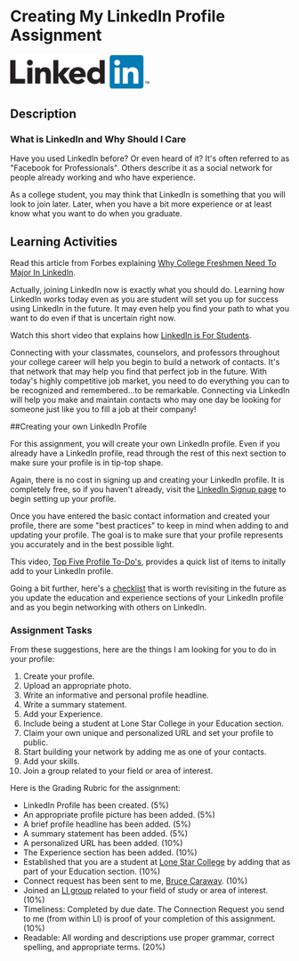 # Creating My LinkedIn Profile Assignment


<img src="LinkedIn-Logo-2C.png" alt="LinkedIn logo" width="250"> 

## Description  

### What is LinkedIn and Why Should I Care 

Have you used LinkedIn before? Or even heard of it? It's often referred to as "Facebook for Professionals". Others describe it as a social network for people already working and who have experience.  

As a college student, you may think that LinkedIn is something that you will look to join later. Later, when you have a bit more experience or at least know what you want to do when you graduate.  

## Learning Activities  
  
Read this article from Forbes explaining [Why College Freshmen Need To Major In LinkedIn](http://onforb.es/1vinKke).  

Actually, joining LinkedIn now is exactly what you should do. Learning how LinkedIn works today even as you are student will set you up for success using LinkedIn in the future. It may even help you find your path to what you want to do even if that is uncertain right now.   

Watch this short video that explains how [LinkedIn is For Students](https://youtu.be/YWp6AN00D_c).  

Connecting with your classmates, counselors, and professors throughout your college career will help you begin to build a network of contacts.  It's that network that may help you find that perfect job in the future.  With today's highly competitive job market, you need to do everything you can to be recognized and remembered...to be remarkable. Connecting via LinkedIn will help you make and maintain contacts who may one day be looking for someone just like you to fill a job at their company!  

##Creating your own LinkedIn Profile  

For this assignment, you will create your own LinkedIn profile. Even if you already have a LinkedIn profile, read through the rest of this next section to make sure your profile is in tip-top shape.  

Again, there is no cost in signing up and creating your LinkedIn profile.  It is completely free, so if you haven't already, visit the [LinkedIn Signup page](https://www.linkedin.com/reg/signup?trk=micro-mktg-stu-us-sign) to begin setting up your profile.  

Once you have entered the basic contact information and created your profile, there are some "best practices" to keep in mind when adding to and updating your profile. The goal is to make sure that your profile represents you accurately and in the best possible light.  

This video, [Top Five Profile To-Do's](https://youtu.be/B8WZxYFaSmI), provides a quick list of items to initally add to your LinkedIn profile.   

Going a bit further, here's a [checklist](https://students.linkedin.com/content/dam/university/global/en_US/site/pdf/LinkedIn%20Profile%20Checklist%20-%20College%20Students.pdf) that is worth revisiting in the future as you update the education and experience sections of your LinkedIn profile and as you begin networking with others on LinkedIn.  

### Assignment Tasks  
 
From these suggestions, here are the things I am looking for you to do in your profile:  

1. Create your profile.  
2. Upload an appropriate photo.  
3. Write an informative and personal profile headline.  
4. Write a summary statement.  
5. Add your Experience.  
6. Include being a student at Lone Star College in your Education section.  
7. Claim your own unique and personalized URL and set your profile to public.   
8. Start building your network by adding me as one of your contacts.  
9. Add your skills.   
10. Join a group related to your field or area of interest.  

Here is the Grading Rubric for the assignment:  

- LinkedIn Profile has been created. (5%)  
- An appropriate profile picture has been added. (5%)  
- A brief profile headline has been added. (5%)  
- A summary statement has been added. (5%)  
- A personalized URL has been added. (10%)  
- The Experience section has been added. (10%)  
- Established that you are a student at [Lone Star College](https://www.linkedin.com/edu/alumni?id=31952&trk=ta-chg-school) by adding that as part of your Education section. (10%)  
- Connect request has been sent to me, [Bruce Caraway](https://www.linkedin.com/in/brucecaraway). (10%)  
- Joined an [LI group](https://www.linkedin.com/grp/?trk=nav_responsive_sub_nav_groups) related to your field of study or area of interest. (10%)  
- Timeliness: Completed by due date. The Connection Request you send to me (from within LI) is proof of your completion of this assignment. (10%)  
- Readable: All wording and descriptions use proper grammar, correct spelling, and appropriate terms. (20%) 

